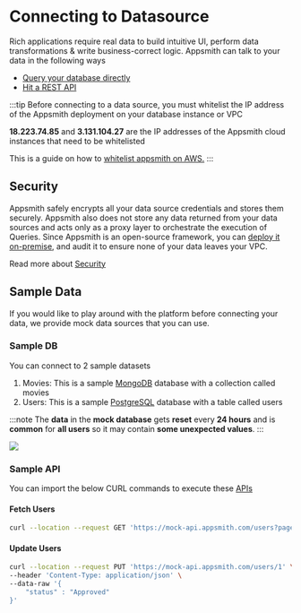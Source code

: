# Connecting to Datasource

Rich applications require real data to build intuitive UI, perform data transformations & write business-correct logic. Appsmith can talk to your data in the following ways

* [Query your database directly](connecting-to-databases.md)
* [Hit a REST API](authentication/)

:::tip
Before connecting to a data source, you must whitelist the IP address of the Appsmith deployment on your database instance or VPC

**18.223.74.85** and **3.131.104.27** are the IP addresses of the Appsmith cloud instances that need to be whitelisted

This is a guide on how to [whitelist appsmith on AWS.](../../learning-and-resources/how-to-guides/aws-whitelist.md)
:::

## Security

Appsmith safely encrypts all your data source credentials and stores them securely. Appsmith also does not store any data returned from your data sources and acts only as a proxy layer to orchestrate the execution of Queries. Since Appsmith is an open-source framework, you can [deploy it on-premise](../../getting-started/setup/), and audit it to ensure none of your data leaves your VPC.

Read more about [Security](./../../product/security.md)

## Sample Data

If you would like to play around with the platform before connecting your data, we provide mock data sources that you can use.

### Sample DB

You can connect to 2 sample datasets

1. Movies: This is a sample [MongoDB](../../reference/datasources/querying-mongodb/) database with a collection called movies
2. Users: This is a sample [PostgreSQL](../../reference/datasources/querying-postgres.md) database with a table called users

:::note
The **data** in the **mock database** gets **reset** every **24 hours** and is **common** for **all users** so it may contain **some unexpected values**.
:::

![](</img/add_mock_db_(3).gif>)

### Sample API

You can import the below CURL commands to execute these [APIs](authentication/)

#### Fetch Users

```bash
curl --location --request GET 'https://mock-api.appsmith.com/users?page=1'
```

#### Update Users

```bash
curl --location --request PUT 'https://mock-api.appsmith.com/users/1' \
--header 'Content-Type: application/json' \
--data-raw '{
    "status" : "Approved"
}'
```
